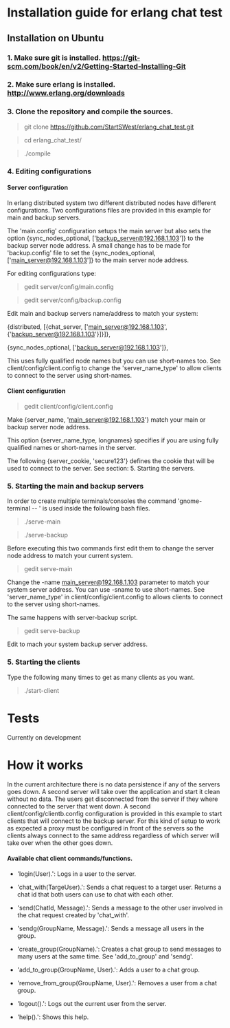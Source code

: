 # Installation guide for erlang chat test

## Installation on Ubuntu

### 1. Make sure git is installed. https://git-scm.com/book/en/v2/Getting-Started-Installing-Git

### 2. Make sure erlang is installed. http://www.erlang.org/downloads

### 3. Clone the repository and compile the sources.

> git clone https://github.com/StartSWest/erlang_chat_test.git

> cd erlang_chat_test/

> ./compile

### 4. Editing configurations

#### Server configuration

In erlang distributed system two different distributed nodes have different configurations.
Two configurations files are provided in this example for main and backup servers.

The 'main.config' configuration setups the main server but also sets the option {sync_nodes_optional, ['backup_server@192.168.1.103']} to the backup server node address. A small change has to be made for 'backup.config'
file to set the {sync_nodes_optional, ['main_server@192.168.1.103']} to the main server node address.

For editing configurations type:

> gedit server/config/main.config

> gedit server/config/backup.config

Edit main and backup servers name/address to match your system:

{distributed, [{chat_server, ['main_server@192.168.1.103', {'backup_server@192.168.1.103'}]}]},

{sync_nodes_optional, ['backup_server@192.168.1.103']},

This uses fully qualified node names but you can use short-names too.
See client/config/client.config to change the 'server_name_type' to allow clients to connect to the server using
short-names.

#### Client configuration

> gedit client/config/client.config

Make {server_name, 'main_server@192.168.1.103'} match your main or backup server node address. 

This option {server_name_type, longnames} specifies if you are using fully qualified names or short-names in the
server.

The following {server_cookie, 'secure123'} defines the cookie that will be used to connect to the server. See
section: 5. Starting the servers.

### 5. Starting the main and backup servers

In order to create multiple terminals/consoles the command 'gnome-terminal -- <command>' is used inside the following
bash files.

> ./serve-main

> ./serve-backup

Before executing this two commands first edit them to change the server node address to match your current system.

> gedit serve-main

Change the -name main_server@192.168.1.103 parameter to match your system server address. You can use -sname to use
short-names. See 'server_name_type' in client/config/client.config to allows clients to connect to the server using
short-names.

The same happens with server-backup script.

> gedit serve-backup

Edit to mach your system backup server address.

### 5. Starting the clients

Type the following many times to get as many clients as you want.

> ./start-client

# Tests

Currently on development

# How it works

In the current architecture there is no data persistence if any of the servers goes down. A second server will take 
over the application and start it clean without no data. The users get disconnected from the server if they where 
connected to the server that went down. A second client/config/clientb.config configuration is provided in this example 
to start clients that will connect to the backup server. For this kind of setup to work as expected a proxy must be
configured in front of the servers so the clients always connect to the same address regardless of which server will
take over when the other goes down.

#### Available chat client commands/functions.

- 'login(User).': Logs in a user to the server.

- 'chat_with(TargeUser).': Sends a chat request to a target user. Returns a chat id that both users can use to chat
   with each other.

- 'send(ChatId, Message).': Sends a message to the other user involved in the chat request created by 'chat_with'.

- 'sendg(GroupName, Message).': Sends a message all users in the group.

- 'create_group(GroupName).': Creates a chat group to send messages to many users at the same time. See 'add_to_group'
  and 'sendg'.

- 'add_to_group(GroupName, User).': Adds a user to a chat group.

- 'remove_from_group(GroupName, User).': Removes a user from a chat group.

- 'logout().': Logs out the current user from the server.

- 'help().': Shows this help.
